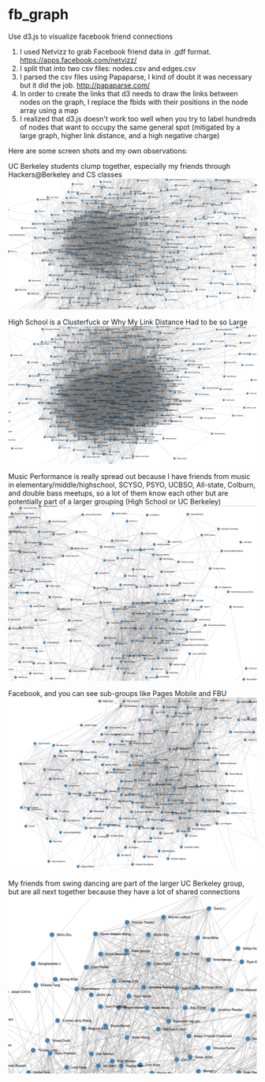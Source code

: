 fb_graph
========

Use d3.js to visualize facebook friend connections

1.  I used Netvizz to grab Facebook friend data in .gdf format. https://apps.facebook.com/netvizz/
2.  I split that into two csv files: nodes.csv and edges.csv
3.  I parsed the csv files using Papaparse, I kind of doubt it was necessary but it did the job. http://papaparse.com/
4.  In order to create the links that d3 needs to draw the links between nodes on the graph, I replace the fbids with their positions in the node array using a map
5.  I realized that d3.js doesn't work too well when you try to label hundreds of nodes that want to occupy the same general spot (mitigated by a large graph, higher link distance, and a high negative charge)

Here are some screen shots and my own observations:

UC Berkeley students clump together, especially my friends through Hackers@Berkeley and CS classes
![Alt text](/screenshots/fb_graph_uc_berkeley.png?raw=true "UC Berkeley/CS/Hackers@Berkeley")

High School is a Clusterfuck or Why My Link Distance Had to be so Large
![Alt text](/screenshots/fb_graph_high_school.png?raw=true "High School is a Clusterfuck")

Music Performance is really spread out because I have friends from music in elementary/middle/highschool, SCYSO, PSYO, UCBSO, All-state, Colburn, and double bass meetups, so a lot of them know each other but are potentially part of a larger grouping (High School or UC Berkeley)
![Alt text](/screenshots/fb_graph_music.png?raw=true "Music Performance")

Facebook, and you can see sub-groups like Pages Mobile and FBU
![Alt text](/screenshots/fb_graph_facebook.png?raw=true "Facebook")

My friends from swing dancing are part of the larger UC Berkeley group, but are all next together because they have a lot of shared connections
![Alt text](/screenshots/fb_graph_swing_dancing.png?raw=true "Swing Dancing")
